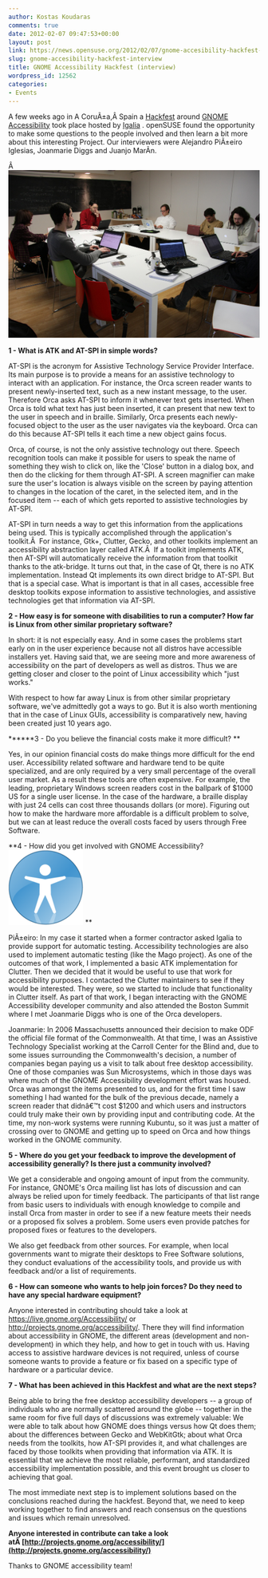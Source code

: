 ```yaml
---
author: Kostas Koudaras
comments: true
date: 2012-02-07 09:47:53+00:00
layout: post
link: https://news.opensuse.org/2012/02/07/gnome-accesibility-hackfest-interview/
slug: gnome-accesibility-hackfest-interview
title: GNOME Accessibility Hackfest (interview)
wordpress_id: 12562
categories:
- Events
---
```


A few weeks ago in A CoruÃ±a,Â Spain a [Hackfest](https://live.gnome.org/Hackfests/ATK2011) around [GNOME Accessibility](http://www.gnome.org/news/2012/01/hackfest-plans-to-improve-gnome-accessibility/) took place hosted by [Igalia](http://www.igalia.com/) . openSUSE found the opportunity to make some questions to the people involved and then learn a bit more about this interesting Project. Our interviewers were Alejandro PiÃ±eiro Iglesias, Joanmarie Diggs and Juanjo MarÃ­n.


Â [![](/wp-content/uploads/2012/02/6730171039_47ceeff56d_b.jpg)](http://news.opensuse.org/2012/02/07/gnome-accesibility-hackfest-interview/6730171039_47ceeff56d_b/)


**1 - What is ATK and AT-SPI in simple words?**

AT-SPI is the acronym for Assistive Technology Service Provider Interface. Its main purpose is to provide a means for an assistive technology to interact with an application. For instance, the Orca screen reader wants to present newly-inserted text, such as a new instant message, to the user. Therefore Orca asks AT-SPI to inform it whenever text gets inserted. When Orca is told what text has just been inserted, it can present that new text to the user in speech and in braille. Similarly, Orca presents each newly-focused object to the user as the user navigates via the keyboard. Orca can do this because AT-SPI tells it each time a new object gains focus.

<!-- more -->Orca, of course, is not the only assistive technology out there. Speech recognition tools can make it possible for users to speak the name of something they wish to click on, like the 'Close' button in a dialog box, and then do the clicking for them through AT-SPI. A screen magnifier can make sure the user's location is always visible on the screen by paying attention to changes in the location of the caret, in the selected item, and in the focused item -- each of which gets reported to assistive technologies by AT-SPI.

AT-SPI in turn needs a way to get this information from the applications being used. This is typically accomplished through the application's toolkit.Â  For instance, Gtk+, Clutter, Gecko, and other toolkits implement an accessibility abstraction layer called ATK.Â  If a toolkit implements ATK, then AT-SPI will automatically receive the information from that toolkit thanks to the atk-bridge. It turns out that, in the case of Qt, there is no ATK implementation. Instead Qt implements its own direct bridge to AT-SPI. But that is a special case. What is important is that in all cases, accessible free desktop toolkits expose information to assistive technologies, and assistive technologies get that information via AT-SPI.



**2 - How easy is for someone with disabilities to run a computer? How far is Linux from other similar proprietary software?**

In short: it is not especially easy. And in some cases the problems start early on in the user experience because not all distros have accessible installers yet. Having said that, we are seeing more and more awareness of accessibility on the part of developers as well as distros. Thus we are getting closer and closer to the point of Linux accessibility which "just works."

With respect to how far away Linux is from other similar proprietary software, we've admittedly got a ways to go. But it is also worth mentioning that in the case of Linux GUIs, accessibility is comparatively new, having been created just 10 years ago.



******3 - Do you believe the financial costs make it more difficult?
**

Yes, in our opinion financial costs do make things more difficult for the end user. Accessibility related software and hardware tend to be quite specialized, and are only required by a very small percentage of the overall user market. As a result these tools are often expensive. For example, the leading, proprietary Windows screen readers cost in the ballpark of $1000 US for a single user license. In the case of the hardware, a braille display with just 24 cells can cost three thousands dollars (or more). Figuring out how to make the hardware more affordable is a difficult problem to solve, but we can at least reduce the overall costs faced by users through Free Software.



**4 - How did you get involved with GNOME Accessibility? [![](/wp-content/uploads/2012/01/Gnome-Acces-logo.png)](http://news.opensuse.org/2012/02/07/gnome-accesibility-hackfest-interview/gnome-acces-logo/)
**

PiÃ±eiro: In my case it started when a former contractor asked Igalia to provide support for automatic testing. Accessibility technologies are also used to implement automatic testing (like the Mago project). As one of the outcomes of that work, I implemented a basic ATK implementation for Clutter. Then we decided that it would be useful to use that work for accessibility purposes. I contacted the Clutter maintainers to see if they would be interested. They were, so we started to include that functionality in Clutter itself. As part of that work, I began interacting with the GNOME Accessibility developer community and also attended the Boston Summit where I met Joanmarie Diggs who is one of the Orca developers.

Joanmarie: In 2006 Massachusetts announced their decision to make ODF the official file format of the Commonwealth. At that time, I was an Assistive Technology Specialist working at the Carroll Center for the Blind and, due to some issues surrounding the Commonwealth's decision, a number of companies began paying us a visit to talk about free desktop accessibility. One of those companies was Sun Microsystems, which in those days was where much of the GNOME Accessibility development effort was housed. Orca was amongst the items presented to us, and for the first time I saw something I had wanted for the bulk of the previous decade, namely a screen reader that didnâ€™t cost $1200 and which users and instructors could truly make their own by providing input and contributing code. At the time, my non-work systems were running Kubuntu, so it was just a matter of crossing over to GNOME and getting up to speed on Orca and how things worked in the GNOME community.



**5 - Where do you get your feedback to improve the development of accessibility generally? Is there just a community involved?**

We get a considerable and ongoing amount of input from the community. For instance, GNOME's Orca mailing list has lots of discussion and can always be relied upon for timely feedback. The participants of that list range from basic users to individuals with enough knowledge to compile and install Orca from master in order to see if a new feature meets their needs or a proposed fix solves a problem. Some users even provide patches for proposed fixes or features to the developers.

We also get feedback from other sources. For example, when local governments want to migrate their desktops to Free Software solutions, they conduct evaluations of the accessibility tools, and provide us with feedback and/or a list of requirements.



**6 - How can someone who wants to help join forces? Do they need to have any special hardware equipment?**

Anyone interested in contributing should take a look at https://live.gnome.org/Accessibility/ or http://projects.gnome.org/accessibility/. There they will find information about accessibility in GNOME, the different areas (development and non-development) in which they help, and how to get in touch with us. Having access to assistive hardware devices is not required, unless of course someone wants to provide a feature or fix based on a specific type of hardware or a particular device.



**7 - What has been achieved in this Hackfest and what are the next steps?**

Being able to bring the free desktop accessibility developers -- a group of individuals who are normally scattered around the globe -- together in the same room for five full days of discussions was extremely valuable: We were able to talk about how GNOME does things versus how Qt does them; about the differences between Gecko and WebKitGtk; about what Orca needs from the toolkits, how AT-SPI provides it, and what challenges are faced by those toolkits when providing that information via ATK. It is essential that we achieve the most reliable, performant, and standardized accessibility implementation possible, and this event brought us closer to achieving that goal.

The most immediate next step is to implement solutions based on the conclusions reached during the hackfest. Beyond that, we need to keep working together to find answers and reach consensus on the questions and issues which remain unresolved.

**Anyone interested in contribute can take a look atÂ [http://projects.gnome.org/accessibility/](http://projects.gnome.org/accessibility/)**

Thanks to GNOME accessibility team!

